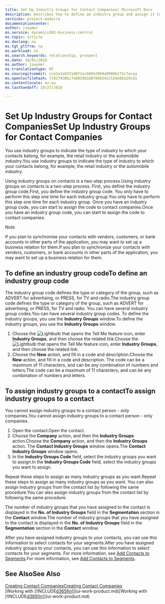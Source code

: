 ```yaml
---
title: Set Up Industry Groups for Contact Companies| Microsoft Docs
description: Describes how to define an industry group and assign it to a contact company, for example, the retail industry or the automobile industry.
services: project-madeira
documentationcenter: 
author: jswymer
ms.service: dynamics365-business-central
ms.topic: article
ms.devlang: na
ms.tgt_pltfrm: na
ms.workload: na
ms.search.keywords: relationship, prospect
ms.date: 10/01/2018
ms.author: jswymer
ms.translationtype: HT
ms.sourcegitcommit: cce3a3a8331d8f1ac6665d9b9a9908b172cfecaa
ms.openlocfilehash: f1927938bc7e882902d8f609242c529e0ba29cd1
ms.contentlocale: en-au
ms.lasthandoff: 10/27/2018

---
```

# <a name="set-up-industry-groups-for-contact-companies"></a><span data-ttu-id="88681-103">Set Up Industry Groups for Contact Companies</span><span class="sxs-lookup"><span data-stu-id="88681-103">Set Up Industry Groups for Contact Companies</span></span>
<span data-ttu-id="88681-104">You use industry groups to indicate the type of industry to which your contacts belong, for example, the retail industry or the automobile industry.</span><span class="sxs-lookup"><span data-stu-id="88681-104">You use industry groups to indicate the type of industry to which your contacts belong, for example, the retail industry or the automobile industry.</span></span>

<span data-ttu-id="88681-105">Using industry groups on contacts is a two-step process.</span><span class="sxs-lookup"><span data-stu-id="88681-105">Using industry groups on contacts is a two-step process.</span></span> <span data-ttu-id="88681-106">First, you define the industry group code.</span><span class="sxs-lookup"><span data-stu-id="88681-106">First, you define the industry group code.</span></span> <span data-ttu-id="88681-107">You only have to perform this step one time for each industry group.</span><span class="sxs-lookup"><span data-stu-id="88681-107">You only have to perform this step one time for each industry group.</span></span> <span data-ttu-id="88681-108">Once you have an industry group code, you can start to assign the code to contact companies.</span><span class="sxs-lookup"><span data-stu-id="88681-108">Once you have an industry group code, you can start to assign the code to contact companies.</span></span>

> [!NOTE]  
>   <span data-ttu-id="88681-109">If you plan to synchronise your contacts with vendors, customers, or bank accounts in other parts of the application, you may want to set up a business relation for them.</span><span class="sxs-lookup"><span data-stu-id="88681-109">If you plan to synchronize your contacts with vendors, customers, or bank accounts in other parts of the application, you may want to set up a business relation for them.</span></span>

## <a name="to-define-an-industry-group-code"></a><span data-ttu-id="88681-110">To define an industry group code</span><span class="sxs-lookup"><span data-stu-id="88681-110">To define an industry group code</span></span>
<span data-ttu-id="88681-111">The industry group code defines the type or category of the group, such as ADVERT for advertising, or PRESS, for TV and radio.</span><span class="sxs-lookup"><span data-stu-id="88681-111">The industry group code defines the type or category of the group, such as ADVERT for advertising, or PRESS, for TV and radio.</span></span> <span data-ttu-id="88681-112">You can have several industry group codes.</span><span class="sxs-lookup"><span data-stu-id="88681-112">You can have several industry group codes.</span></span> <span data-ttu-id="88681-113">To define the industry groups, you use the **Industry Groups** window.</span><span class="sxs-lookup"><span data-stu-id="88681-113">To define the industry groups, you use the **Industry Groups** window.</span></span>

1. <span data-ttu-id="88681-114">Choose the ![Lightbulb that opens the Tell Me feature](media/ui-search/search_small.png "Tell me what you want to do") icon, enter **Industry Groups**, and then choose the related link.</span><span class="sxs-lookup"><span data-stu-id="88681-114">Choose the ![Lightbulb that opens the Tell Me feature](media/ui-search/search_small.png "Tell me what you want to do") icon, enter **Industry Groups**, and then choose the related link.</span></span>
2. <span data-ttu-id="88681-115">Choose the **New** action, and fill in a code and description.</span><span class="sxs-lookup"><span data-stu-id="88681-115">Choose the **New** action, and fill in a code and description.</span></span> <span data-ttu-id="88681-116">The code can be a maximum of 11 characters, and can be any combination of numbers and letters.</span><span class="sxs-lookup"><span data-stu-id="88681-116">The code can be a maximum of 11 characters, and can be any combination of numbers and letters.</span></span>

## <a name="AssignIndustryGroupContact"></a> <span data-ttu-id="88681-117">To assign industry groups to a contact</span><span class="sxs-lookup"><span data-stu-id="88681-117">To assign industry groups to a contact</span></span>
<span data-ttu-id="88681-118">You cannot assign industry groups to a contact person - only companies.</span><span class="sxs-lookup"><span data-stu-id="88681-118">You cannot assign industry groups to a contact person - only companies.</span></span>

1. <span data-ttu-id="88681-119">Open the contact.</span><span class="sxs-lookup"><span data-stu-id="88681-119">Open the contact.</span></span>
2. <span data-ttu-id="88681-120">Choose the **Company** action, and then the **Industry Groups** action.</span><span class="sxs-lookup"><span data-stu-id="88681-120">Choose the **Company** action, and then the **Industry Groups** action.</span></span> <span data-ttu-id="88681-121">The **Contact Industry Groups** window opens.</span><span class="sxs-lookup"><span data-stu-id="88681-121">The **Contact Industry Groups** window opens.</span></span>
3. <span data-ttu-id="88681-122">In the **Industry Groups Code** field, select the industry groups you want to assign.</span><span class="sxs-lookup"><span data-stu-id="88681-122">In the **Industry Groups Code** field, select the industry groups you want to assign.</span></span>

<span data-ttu-id="88681-123">Repeat these steps to assign as many industry groups as you want.</span><span class="sxs-lookup"><span data-stu-id="88681-123">Repeat these steps to assign as many industry groups as you want.</span></span> <span data-ttu-id="88681-124">You can also assign industry groups from the contact list by following the same procedure.</span><span class="sxs-lookup"><span data-stu-id="88681-124">You can also assign industry groups from the contact list by following the same procedure.</span></span>

<span data-ttu-id="88681-125">The number of industry groups that you have assigned to the contact is displayed in the **No. of Industry Groups** field in the **Segmentation** section in the **Contact** window.</span><span class="sxs-lookup"><span data-stu-id="88681-125">The number of industry groups that you have assigned to the contact is displayed in the **No. of Industry Groups** field in the **Segmentation** section in the **Contact** window.</span></span>

<span data-ttu-id="88681-126">After you have assigned industry groups to your contacts, you can use this information to select contacts for your segments.</span><span class="sxs-lookup"><span data-stu-id="88681-126">After you have assigned industry groups to your contacts, you can use this information to select contacts for your segments.</span></span> <span data-ttu-id="88681-127">For more information, see [Add Contacts to Segments](marketing-add-contact-segment.md).</span><span class="sxs-lookup"><span data-stu-id="88681-127">For more information, see [Add Contacts to Segments](marketing-add-contact-segment.md).</span></span>

## <a name="see-also"></a><span data-ttu-id="88681-128">See Also</span><span class="sxs-lookup"><span data-stu-id="88681-128">See Also</span></span>
[<span data-ttu-id="88681-129">Creating Contact Companies</span><span class="sxs-lookup"><span data-stu-id="88681-129">Creating Contact Companies</span></span>](marketing-create-contact-companies.md)  
<span data-ttu-id="88681-130">[Working with [!INCLUDE[d365fin](includes/d365fin_md.md)]](ui-work-product.md)</span><span class="sxs-lookup"><span data-stu-id="88681-130">[Working with [!INCLUDE[d365fin](includes/d365fin_md.md)]](ui-work-product.md)</span></span>

